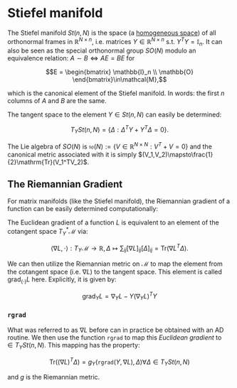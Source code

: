 # Stiefel manifold 

The Stiefel manifold $St(n, N)$ is the space (a [homogeneous space](homogeneous_spaces.md)) of all orthonormal frames in $\mathbb{R}^{N\times{}n}$, i.e. matrices $Y\in\mathbb{R}^{N\times{}n}$ s.t. $Y^TY = \mathbb{I}_n$. It can also be seen as the special orthonormal group $SO(N)$ modulo an equivalence relation: $A\sim{}B\iff{}AE = BE$ for 

```math
E = \begin{bmatrix}
\mathbb{I}_n \\ 
\mathbb{O}
\end{bmatrix}\in\mathcal{M},
```
which is the canonical element of the Stiefel manifold. In words: the first $n$ columns of $A$ and $B$ are the same.

The tangent space to the element $Y\in{}St(n,N)$ can easily be determined: 
```math
T_YSt(n,N)=\{\Delta:\Delta^TY + Y^T\Delta = 0\}.
```

The Lie algebra of $SO(N)$ is $\mathfrak{so}(N):=\{V\in\mathbb{R}^{N\times{}N}:V^T + V = 0\}$ and the canonical metric associated with it is simply $(V_1,V_2)\mapsto\frac{1}{2}\mathrm{Tr}(V_1^TV_2)$.


## The Riemannian Gradient

For matrix manifolds (like the Stiefel manifold), the Riemannian gradient of a function can be easily determined computationally:

The Euclidean gradient of a function $L$ is equivalent to an element of the cotangent space $T^*_Y\mathcal{M}$ via: 
```math
\langle\nabla{}L,\cdot\rangle:T_Y\mathcal{M} \to \mathbb{R}, \Delta \mapsto \sum_{ij}[\nabla{}L]_{ij}[\Delta]_{ij} = \mathrm{Tr}(\nabla{}L^T\Delta).
```

We can then utilize the Riemannian metric on $\mathcal{M}$ to map the element from the cotangent space (i.e. $\nabla{}L$) to the tangent space. This element is called $\mathrm{grad}_{(\cdot)}L$ here. Explicitly, it is given by: 

```math
    \mathrm{grad}_YL = \nabla_YL - Y(\nabla_YL)^TY
```

### `rgrad`

What was referred to as $\nabla{}L$ before can in practice be obtained with an AD routine. We then use the function `rgrad` to map this *Euclidean gradient* to $\in{}T_YSt(n,N)$. This mapping has the property: 

```math 
\mathrm{Tr}((\nabla{}L)^T\Delta) = g_Y(\mathtt{rgrad}(Y, \nabla{}L), \Delta) \forall\Delta\in{}T_YSt(n,N)
```

 and $g$ is the Riemannian metric.